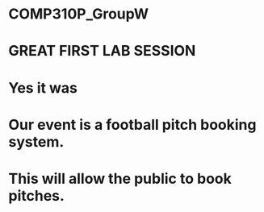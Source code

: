 # COMP310P_GroupW
# GREAT FIRST LAB SESSION
# Yes it was
# Our event is a football pitch booking system.
# This will allow the public to book pitches.
